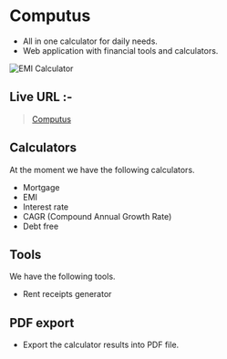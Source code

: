 # Computus

- All in one calculator for daily needs. 
- Web application with financial tools and calculators.

![EMI Calculator](https://kumargandhi.github.io/assets/computus/screenshots/emi_calculator.png "EMI Calculator")

## Live URL :-

> [Computus](https://computus-kkg.netlify.app/)

## Calculators
At the moment we have the following calculators.
- Mortgage
- EMI
- Interest rate
- CAGR (Compound Annual Growth Rate)
- Debt free

## Tools
We have the following tools.
- Rent receipts generator

## PDF export
- Export the calculator results into PDF file.

